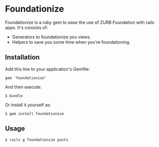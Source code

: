 # Foundationize

Foundationize is a ruby gem to ease the use of ZURB Foundation with rails apps. It's consists of:
-	Generators to foundationize you views.
-	Helpers to save you some time when you're foundationing.


## Installation

Add this line to your application's Gemfile:

    gem 'foundationize'

And then execute:

    $ bundle

Or install it yourself as:

    $ gem install foundationize

## Usage

    $ rails g foundationize posts

